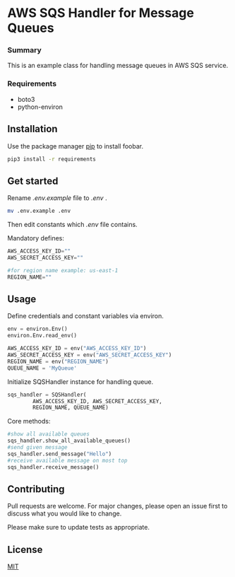 # AWS SQS Handler for Message Queues

### Summary

This is an example class for handling message queues in AWS SQS service.

### Requirements
- boto3
- python-environ

## Installation

Use the package manager [pip](https://pip.pypa.io/en/stable/) to install foobar.

```bash
pip3 install -r requirements
```

## Get started
Rename *.env.example* file to *.env* .
```bash
mv .env.example .env
```

Then edit constants which *.env* file contains.

Mandatory defines:
```python
AWS_ACCESS_KEY_ID=""
AWS_SECRET_ACCESS_KEY=""

#for region name example: us-east-1
REGION_NAME=""
```

## Usage
Define credentials and constant variables via environ.

```python
env = environ.Env()
environ.Env.read_env()

AWS_ACCESS_KEY_ID = env("AWS_ACCESS_KEY_ID")
AWS_SECRET_ACCESS_KEY = env("AWS_SECRET_ACCESS_KEY")
REGION_NAME = env("REGION_NAME")
QUEUE_NAME = 'MyQueue'
```

Initialize SQSHandler instance for handling queue.
```python
sqs_handler = SQSHandler(
        AWS_ACCESS_KEY_ID, AWS_SECRET_ACCESS_KEY,
        REGION_NAME, QUEUE_NAME)
```

Core methods:
```python
#show all available queues
sqs_handler.show_all_available_queues()
#send given message
sqs_handler.send_message("Hello")
#receive available message on most top
sqs_handler.receive_message()
```

## Contributing
Pull requests are welcome. For major changes, please open an issue first to discuss what you would like to change.

Please make sure to update tests as appropriate.

## License
[MIT](https://choosealicense.com/licenses/mit/)